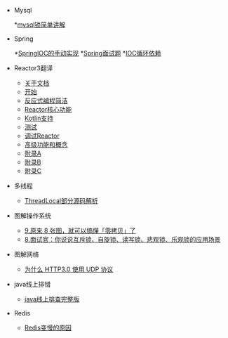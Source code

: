 * Mysql

  *[mysql锁简单讲解](./docs/Mysql/面试命中率90%25的点%20——%20MySQL锁.md)
  
* Spring

  *[SpringIOC的手动实现](./docs/Spring/SpringIOC.md)
  *[Spring面试题](./docs/Spring/Spring经典面试题汇总.md)
  *[IOC循环依赖](./docs/Spring/IOC之循环依赖处理.md)
  
* Reactor3翻译

  * [关于文档](./docs/Reactor3/1、关于文档.md)
  * [开始](./docs/Reactor3/2、开始.md)
  * [反应式编程简洁](./docs/Reactor3/3、反应式编程简介.md)
  * [Reactor核心功能](./docs/Reactor3/4、Reactor核心功能.md)
  * [Kotlin支持](./docs/Reactor3/5、Kotlin支持.md)
  * [测试](./docs/Reactor3/6、测试.md)
  * [调试Reactor](./docs/Reactor3/7、调试Reactor.md)
  * [高级功能和概念](./docs/Reactor3/8、高级功能和概念.md)
  * [附录A](./docs/Reactor3/附录A.md)
  * [附录B](./docs/Reactor3/附录B.md)
  * [附录C](./docs/Reactor3/附录C.md)

* 多线程

  * [ThreadLocal部分源码解析](./docs/Concurrent/ThreadLocal%20部分源码.md)

* 图解操作系统

  * [9.原来 8 张图，就可以搞懂「零拷贝」了](./docs/小林coding/原来8张图就可以搞懂「零拷贝」了.md)
  * [8.面试官：你说说互斥锁、自旋锁、读写锁、悲观锁、乐观锁的应用场景](./docs/小林coding/互斥锁、自旋锁、读写锁、悲观锁、乐观锁.md)
  
* 图解网络

  * [为什么 HTTP3.0 使用 UDP 协议](./docs/小林coding/为什么HTTP3.0使用UDP协议.md)

* java线上排错

  * [java线上排查完整版](./docs/Error/JAVA%20线上故障排查完整套路，从%20CPU、磁盘、内存、网络、GC%20一条龙！.md)
  
* Redis

  * [Redis变慢的原因](./docs/Redis/你的Redis为什么变慢了？.md)